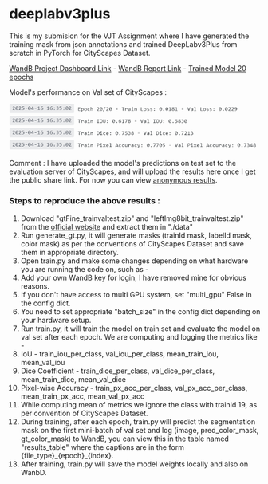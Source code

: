 # deeplabv3plus
This is my submision for the VJT Assignment where I have generated the training mask from json annotations and trained DeepLabv3Plus from scratch in PyTorch for CityScapes Dataset.

[WandB Project Dashboard Link](https://wandb.ai/shishirroy-indian-institute-of-science/vjt_assignment/workspace?nw=nwusershishirroy) - [WandB Report Link](https://api.wandb.ai/links/shishirroy-indian-institute-of-science/19x778h8) - [Trained Model 20 epochs](https://api.wandb.ai/files/shishirroy-indian-institute-of-science/vjt_assignment/dj2gtusu/deeplabv3plus_epoch_20.pth)

Model's performance on Val set of CityScapes :

![deeplabv3plus model's perfomance metrics on CityScapes val set](./output20.png)

Comment : I have uploaded the model's predictions on test set to the evaluation server of CityScapes, and will upload the results here once I get the public share link. For now you can view [anonymous results](https://www.cityscapes-dataset.com/anonymous-results/?id=0645d64f200dc388058d41efad92e8a9ac9fb3d4bf7c5db8b506d3b502db2de8).

### Steps to reproduce the above results :
1. Download "gtFine_trainvaltest.zip" and "leftImg8bit_trainvaltest.zip" from the [official website](https://www.cityscapes-dataset.com/downloads/) and extract them in "./data"
2. Run generate_gt.py, it will generate masks (trainId mask, labelId mask, color mask) as per the conventions of CityScapes Dataset and save them in appropriate directory.
3. Open train.py and make some changes depending on what hardware you are running the code on, such as -
  1. Add your own WandB key for login, I have removed mine for obvious reasons.
  2. If you don't have access to multi GPU system, set "multi_gpu" False in the config dict.
  3. You need to set appropriate "batch_size" in the config dict depending on your hardware setup.
4. Run train.py, it will train the model on train set and evaluate the model on val set after each epoch. We are computing and logging the metrics like -
  1. IoU - train_iou_per_class, val_iou_per_class, mean_train_iou, mean_val_iou
  2. Dice Coefficient - train_dice_per_class, val_dice_per_class, mean_train_dice, mean_val_dice
  3. Pixel-wise Accuracy - train_px_acc_per_class, val_px_acc_per_class, mean_train_px_acc, mean_val_px_acc
  4. While computing mean of metrics we ignore the class with trainId 19, as per convention of CityScapes Dataset.
5. During training, after each epoch, train.py will predict the segmentation mask on the first mini-batch of val set and log (image, pred_color_mask, gt_color_mask) to WandB, you can view this in the table named "results_table" where the captions are in the form {file_type}\_{epoch}\_{index}.
7. After training, train.py will save the model weights locally and also on WanbD.
